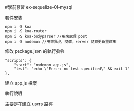 #學前預習
ex-sequelize-01-mysql

套件安裝

	npm i -S koa
	npm i -S koa-router
	npm i -S koa-bodyparser //用來處理 post
	npm i -S nodemon //用來實現，隨改，server 隨即更新重啟用

修改 package.json 的執行指令

	"scripts": {
	    "start": "nodemon app.js",
	    "test": "echo \"Error: no test specified\" && exit 1"
	},


建立 app.js 檔案

執行說明

主要是在建立 users 路徑

